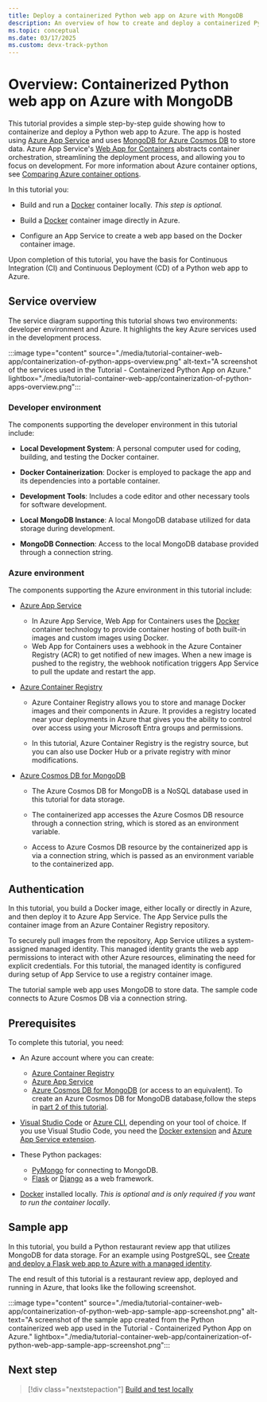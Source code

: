```yaml
---
title: Deploy a containerized Python web app on Azure with MongoDB
description: An overview of how to create and deploy a containerized Python web app (Django or Flask) on Azure App Service with MongoDB.
ms.topic: conceptual
ms.date: 03/17/2025
ms.custom: devx-track-python
---
```


# Overview: Containerized Python web app on Azure with MongoDB

This tutorial provides a simple step-by-step guide showing how to containerize and deploy a Python web app to Azure. The app is hosted using [Azure App Service][1] and uses [MongoDB for Azure Cosmos DB][2] to store data. Azure App Service's [Web App for Containers][3] abstracts container orchestration, streamlining the deployment process, and allowing you to focus on development. For more information about Azure container options, see [Comparing Azure container options](/azure/container-apps/compare-options).

In this tutorial you:

* Build and run a [Docker][4] container locally. *This step is optional.*

* Build a [Docker][4] container image directly in Azure.

* Configure an App Service to create a web app based on the Docker container image.

Upon completion of this tutorial, you have the basis for Continuous Integration (CI) and Continuous Deployment (CD) of a Python web app to Azure.

## Service overview

The service diagram supporting this tutorial shows two environments: developer environment and Azure. It highlights the key Azure services used in the development process.

:::image type="content" source="./media/tutorial-container-web-app/containerization-of-python-apps-overview.png" alt-text="A screenshot of the services used in the Tutorial - Containerized Python App on Azure." lightbox="./media/tutorial-container-web-app/containerization-of-python-apps-overview.png":::

### Developer environment

The components supporting the developer environment in this tutorial include:

* **Local Development System**: A personal computer used for coding, building, and testing the Docker container.

* **Docker Containerization**: Docker is employed to package the app and its dependencies into a portable container.

* **Development Tools**: Includes a code editor and other necessary tools for software development.

* **Local MongoDB Instance**: A local MongoDB database utilized for data storage during development.

* **MongoDB Connection**: Access to the local MongoDB database provided through a connection string.

### Azure environment

The components supporting the Azure environment in this tutorial include:

* [Azure App Service][1]

  * In Azure App Service, Web App for Containers uses the [Docker][4] container technology to provide container hosting of both built-in images and custom images using Docker.
  * Web App for Containers uses a webhook in the Azure Container Registry (ACR) to get notified of new images. When a new image is pushed to the registry, the webhook notification triggers App Service to pull the update and restart the app.

* [Azure Container Registry][11]

  * Azure Container Registry allows you to store and manage Docker images and their components in Azure. It provides a registry located near your deployments in Azure that gives you the ability to control over access using your Microsoft Entra groups and permissions.

  * In this tutorial, Azure Container Registry is the registry source, but you can also use Docker Hub or a private registry with minor modifications.

* [Azure Cosmos DB for MongoDB][2]

  * The Azure Cosmos DB for MongoDB is a NoSQL database used in this tutorial for data storage.

  * The containerized app accesses the Azure Cosmos DB resource through a connection string, which is stored as an environment variable.

  * Access to Azure Cosmos DB resource by the containerized app is via a connection string, which is passed as an environment variable to the containerized app.

## Authentication

In this tutorial, you build a Docker image, either locally or directly in Azure, and then deploy it to Azure App Service. The App Service pulls the container image from an Azure Container Registry repository.

To securely pull images from the repository, App Service utilizes a system-assigned managed identity. This managed identity grants the web app permissions to interact with other Azure resources, eliminating the need for explicit credentials. For this tutorial, the managed identity is configured during setup of App Service to use a registry container image.

The tutorial sample web app uses MongoDB to store data. The sample code connects to Azure Cosmos DB via a connection string.

## Prerequisites

To complete this tutorial, you need:

* An Azure account where you can create:

  * [Azure Container Registry][11]
  * [Azure App Service][1]
  * [Azure Cosmos DB for MongoDB][2] (or access to an equivalent). To create an Azure Cosmos DB for MongoDB database,follow the steps in [part 2 of this tutorial](tutorial-containerize-deploy-python-web-app-azure-02.md?tabs=mongodb-azure#tabpanel_3_mongodb-azure).

* [Visual Studio Code][16] or [Azure CLI][17], depending on your tool of choice. If you use Visual Studio Code, you need the [Docker extension][6] and [Azure App Service extension][7].

* These Python packages:

  * [PyMongo][8] for connecting to MongoDB.
  * [Flask][9] or [Django][10] as a web framework.

* [Docker][4] installed locally. *This is optional and is only required if you want to run the container locally*.

## Sample app

In this tutorial, you build a Python restaurant review app that utilizes MongoDB for data storage. For an example using PostgreSQL, see [Create and deploy a Flask web app to Azure with a managed identity](./tutorial-python-managed-identity-cli.md).

The end result of this tutorial is a restaurant review app, deployed and running in Azure, that looks like the following screenshot.

:::image type="content" source="./media/tutorial-container-web-app/containerization-of-python-web-app-sample-app-screenshot.png" alt-text="A screenshot of the sample app created from the Python containerized web app used in the Tutorial - Containerized Python App on Azure." lightbox="./media/tutorial-container-web-app/containerization-of-python-web-app-sample-app-screenshot.png":::

## Next step

> [!div class="nextstepaction"]
> [Build and test locally](tutorial-containerize-deploy-python-web-app-azure-02.md)

[1]: https://azure.microsoft.com/services/app-service/
[2]: /azure/cosmos-db/mongodb/mongodb-introduction
[3]: https://azure.microsoft.com/services/app-service/containers/
[4]: https://www.docker.com/
[5]: /azure/active-directory/managed-identities-azure-resources/overview
[6]: https://marketplace.visualstudio.com/items?itemName=ms-azuretools.vscode-docker
[7]: https://marketplace.visualstudio.com/items?itemName=ms-azuretools.vscode-azureappservice
[8]: https://pypi.org/project/pymongo/
[9]: https://flask.palletsprojects.com/
[10]: https://www.djangoproject.com/
[11]: https://azure.microsoft.com/services/container-registry/
[12]: /azure/cosmos-db/mongodb/create-mongodb-python
[13]: /azure/cosmos-db/scripts/cli/mongodb/create
[14]: /azure/cosmos-db/scripts/powershell/mongodb/create
[15]: https://marketplace.visualstudio.com/items?itemName=ms-azuretools.vscode-cosmosdb
[16]: https://code.visualstudio.com/
[17]: /cli/azure/what-is-azure-cli
